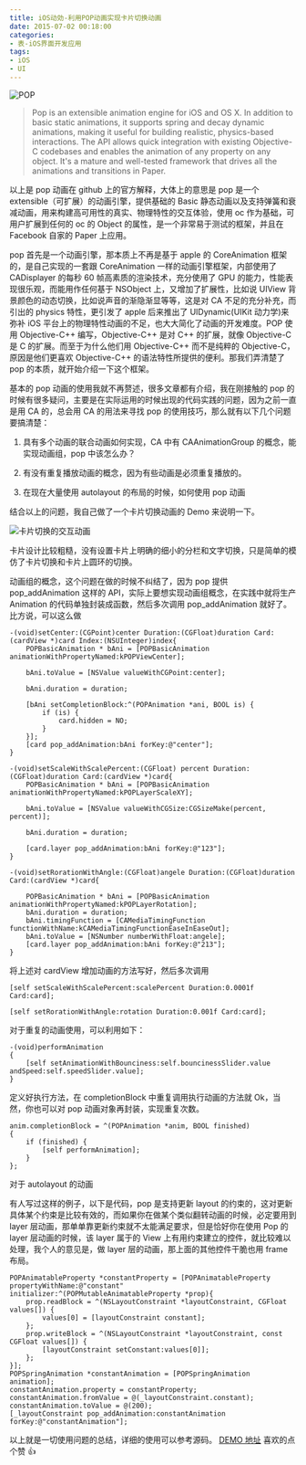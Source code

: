 ```yaml
---
title: iOS动効-利用POP动画实现卡片切换动画
date: 2015-07-02 00:18:00
categories:
- 表-iOS界面开发应用
tags:
- iOS
- UI
---
```


![POP](https://upload-images.jianshu.io/upload_images/24274-ab6611386cda6f71.gif?imageMogr2/auto-orient/strip%7CimageView2/2/w/1240/q/100)

> Pop is an extensible animation engine for iOS and OS X. In addition to basic static animations, it supports spring and decay dynamic animations, making it useful for building realistic, physics-based interactions.
> The API allows quick integration with existing Objective-C codebases and enables the animation of any property on any object.
> It's a mature and well-tested framework that drives all the animations and transitions in Paper.

以上是 pop 动画在 github 上的官方解释，大体上的意思是 pop 是一个 extensible（可扩展）的动画引擎，提供基础的 Basic 静态动画以及支持弹簧和衰减动画，用来构建高可用性的真实、物理特性的交互体验，使用 oc 作为基础，可用户扩展到任何的 oc 的 Object 的属性，是一个非常易于测试的框架，并且在 Facebook 自家的 Paper 上应用。

pop 首先是一个动画引擎，那本质上不再是基于 apple 的 CoreAnimation 框架的，是自己实现的一套跟 CoreAnimation 一样的动画引擎框架，内部使用了 CADisplayer 的每秒 60 帧高素质的渲染技术，充分使用了 GPU 的能力，性能表现很乐观，而能用作任何基于 NSObject 上，又增加了扩展性，比如说 UIView 背景颜色的动态切换，比如说声音的渐隐渐显等等，这是对 CA 不足的充分补充，而引出的 physics 特性，更引发了 apple 后来推出了 UIDynamic(UIKit 动力学)来弥补 iOS 平台上的物理特性动画的不足，也大大简化了动画的开发难度。POP 使用 Objective-C++ 编写，Objective-C++ 是对 C++ 的扩展，就像 Objective-C 是 C 的扩展。而至于为什么他们用 Objective-C++ 而不是纯粹的 Objective-C，原因是他们更喜欢 Objective-C++ 的语法特性所提供的便利。那我们弄清楚了 pop 的本质，就开始介绍一下这个框架。

基本的 pop 动画的使用我就不再赘述，很多文章都有介绍，我在刚接触的 pop 的时候有很多疑问，主要是在实际运用的时候出现的代码实践的问题，因为之前一直是用 CA 的，总会用 CA 的用法来寻找 pop 的使用技巧，那么就有以下几个问题要搞清楚：

1.  具有多个动画的联合动画如何实现，CA 中有 CAAnimationGroup 的概念，能实现动画组，pop 中该怎么办？

2.  有没有重复播放动画的概念，因为有些动画是必须重复播放的。

3.  在现在大量使用 autolayout 的布局的时候，如何使用 pop 动画

结合以上的问题，我自己做了一个卡片切换动画的 Demo 来说明一下。

![卡片切换的交互动画](https://upload-images.jianshu.io/upload_images/24274-0ffe961c658dbbe0.gif?imageMogr2/auto-orient/strip%7CimageView2/2/w/1240/q/100)

卡片设计比较粗糙，没有设置卡片上明确的细小的分栏和文字切换，只是简单的模仿了卡片切换和卡片上圆环的切换。

动画组的概念，这个问题在做的时候不纠结了，因为 pop 提供 pop_addAnimation 这样的 API，实际上要想实现动画组概念，在实践中就将生产 Animation 的代码单独封装成函数，然后多次调用 pop_addAnimation 就好了。比方说，可以这么做

```
-(void)setCenter:(CGPoint)center Duration:(CGFloat)duration Card:(cardView *)card Index:(NSUInteger)index{
    POPBasicAnimation * bAni = [POPBasicAnimation animationWithPropertyNamed:kPOPViewCenter];

    bAni.toValue = [NSValue valueWithCGPoint:center];

    bAni.duration = duration;

    [bAni setCompletionBlock:^(POPAnimation *ani, BOOL is) {
        if (is) {
            card.hidden = NO;
        }
    }];
    [card pop_addAnimation:bAni forKey:@"center"];
}

-(void)setScaleWithScalePercent:(CGFloat) percent Duration:(CGFloat)duration Card:(cardView *)card{
    POPBasicAnimation * bAni = [POPBasicAnimation animationWithPropertyNamed:kPOPLayerScaleXY];

    bAni.toValue = [NSValue valueWithCGSize:CGSizeMake(percent, percent)];

    bAni.duration = duration;

    [card.layer pop_addAnimation:bAni forKey:@"123"];
}

-(void)setRorationWithAngle:(CGFloat)angele Duration:(CGFloat)duration Card:(cardView *)card{

    POPBasicAnimation * bAni = [POPBasicAnimation animationWithPropertyNamed:kPOPLayerRotation];
    bAni.duration = duration;
    bAni.timingFunction = [CAMediaTimingFunction functionWithName:kCAMediaTimingFunctionEaseInEaseOut];
    bAni.toValue = [NSNumber numberWithFloat:angele];
    [card.layer pop_addAnimation:bAni forKey:@"213"];
}
```

将上述对 cardView 增加动画的方法写好，然后多次调用

```
[self setScaleWithScalePercent:scalePercent Duration:0.0001f Card:card];

[self setRorationWithAngle:rotation Duration:0.001f Card:card];
```

对于重复的动画使用，可以利用如下：

```
-(void)performAnimation
{
    [self setAnimationWithBounciness:self.bouncinessSlider.value andSpeed:self.speedSlider.value];
}
```

定义好执行方法，在 completionBlock 中重复调用执行动画的方法就 Ok，当然，你也可以对 pop 动画对象再封装，实现重复次数。

```
anim.completionBlock = ^(POPAnimation *anim, BOOL finished)
{
    if (finished) {
        [self performAnimation];
    }
};
```

对于 autolayout 的动画

有人写过这样的例子，以下是代码，pop 是支持更新 layout 的约束的，这对更新具体某个约束是比较有效的，而如果你在做某个类似翻转动画的时候，必定要用到 layer 层动画，那单单靠更新约束就不太能满足要求，但是恰好你在使用 Pop 的 layer 层动画的时候，该 layer 属于的 View 上有用约束建立的控件，就比较难以处理，我个人的意见是，做 layer 层的动画，那上面的其他控件干脆也用 frame 布局。

```
POPAnimatableProperty *constantProperty = [POPAnimatableProperty propertyWithName:@"constant" initializer:^(POPMutableAnimatableProperty *prop){
    prop.readBlock = ^(NSLayoutConstraint *layoutConstraint, CGFloat values[]) {
        values[0] = [layoutConstraint constant];
    };
    prop.writeBlock = ^(NSLayoutConstraint *layoutConstraint, const CGFloat values[]) {
        [layoutConstraint setConstant:values[0]];
    };
}];
POPSpringAnimation *constantAnimation = [POPSpringAnimation animation];
constantAnimation.property = constantProperty;
constantAnimation.fromValue = @(_layoutConstraint.constant);
constantAnimation.toValue = @(200);
[_layoutConstraint pop_addAnimation:constantAnimation forKey:@"constantAnimation"];
```

以上就是一切使用问题的总结，详细的使用可以参考源码。
[DEMO 地址](https://github.com/Neojoke/cardsAnimation)
喜欢的点个赞 👍
